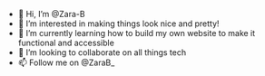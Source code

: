 - 👋 Hi, I’m @Zara-B
- 👀 I’m interested in making things look nice and pretty!
- 🌱 I’m currently learning how to build my own website to make it functional and accessible
- 💞️ I’m looking to collaborate on all things tech
- 📫 Follow me on @ZaraB_

<!---
Zara-B/Zara-B is a ✨ special ✨ repository because its `README.md` (this file) appears on your GitHub profile.
You can click the Preview link to take a look at your changes.
--->
